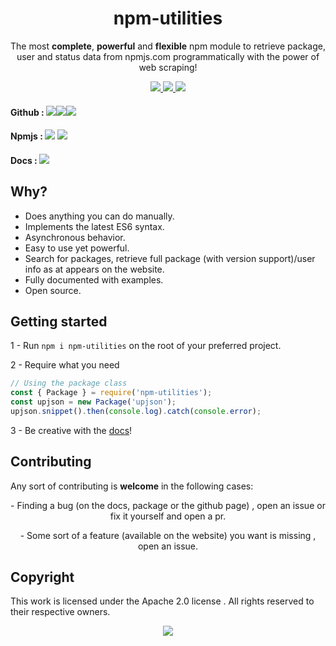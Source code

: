 <div class="header" align="center">
  <h1>npm-utilities</h1>
  <p>The most <b>complete</b>, <b>powerful</b> and <b>flexible</b> npm module to retrieve package, user and status data from npmjs.com programmatically with the power of web scraping!</p>
  <a href="https://www.npmjs.com/package/npm-utilities">
    <img src="https://img.shields.io/hexpm/l/npm-utilities?label=License">
  </a>
  <a href="https://www.npmjs.com/package/npm-utilities">
      <img src="https://img.shields.io/badge/npmjs-mahdios%2Fnpm--utilities-red">
  </a>
  <a href="https://github.com/Mahdios/npm-utilities">
    <img src="https://img.shields.io/badge/Github-Mahdios%2Fnpm--utilities-lightgrey">
  </a>
</div>

<h4>Github : <a href="https://www.github.com/Mahdios/npm-utilities"><img src="https://img.shields.io/github/forks/Mahdios/npm-utilities?style=social"></a><a href="https://www.github.com/Mahdios/npm-utilities"><img src="https://img.shields.io/github/stars/Mahdios/npm-utilities?style=social"></a><a href="https://www.github.com/Mahdios/npm-utilities"><img src="https://img.shields.io/github/watchers/Mahdios/npm-utilities?style=social"></a></h4>
<h4>Npmjs :   
  <a href="https://www.npmjs.com/package/npm-utilities"><img src="https://img.shields.io/bundlephobia/min/npm-utilities?label=Size"></a> <a href="https://www.npmjs.com/package/npm-utilities"><img src="https://img.shields.io/npm/dw/npm-utilities?label=Downloads"></a>
</h4>

<h4>Docs : <a href="https://npm-utilities.mahdios.gq">
    <img src="https://img.shields.io/website?down_message=Offline&label=Status&up_color=green&up_message=Online&url=https://npm-utilities.mahdios.gq">
</a></h4>

## Why?
- Does anything you can do manually.
- Implements the latest ES6 syntax.
- Asynchronous behavior.
- Easy to use yet powerful.
- Search for packages, retrieve full package (with version support)/user info as at appears on the website.
- Fully documented with examples.
- Open source.

## Getting started
1 - Run `npm i npm-utilities` on the root of your preferred project.

2 - Require what you need
```JavaScript
// Using the package class
const { Package } = require('npm-utilities');
const upjson = new Package('upjson');
upjson.snippet().then(console.log).catch(console.error);
```
3 - Be creative with the [docs](https://npm-utilities.mahdios.gq)!

## Contributing
Any sort of contributing is **welcome** in the following cases:

<div align="center">
  <p>- Finding a bug (on the docs, package or the github page)  , open an issue or fix it yourself and open a pr.</p>

  <p>- Some sort of a feature (available on the website) you want is missing , open an issue.</p>
</div>

## Copyright
This work is licensed under the Apache 2.0 license . All rights reserved to their respective owners.

<div align="center">
 <img src="https://nodei.co/npm/npm-utilities.png?downloads=true&downloadRank=true&stars=true">
</div>
